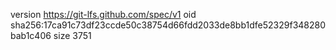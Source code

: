 version https://git-lfs.github.com/spec/v1
oid sha256:17ca91c73df23ccde50c38754d66fdd2033de8bb1dfe52329f348280bab1c406
size 3751

